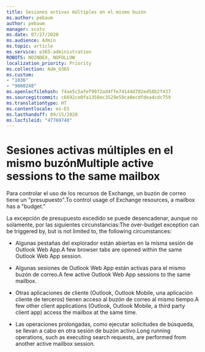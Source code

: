 ```yaml
---
title: Sesiones activas múltiples en el mismo buzón
ms.author: pebaum
author: pebaum
manager: scotv
ms.date: 07/27/2020
ms.audience: Admin
ms.topic: article
ms.service: o365-administration
ROBOTS: NOINDEX, NOFOLLOW
localization_priority: Priority
ms.collection: Adm_O365
ms.custom:
- "1836"
- "9000248"
ms.openlocfilehash: f4ae5c5afef9972ad4ffe74144d702ed58b2f437
ms.sourcegitcommit: c6692ce0fa1358ec3529e59ca0ecdfdea4cdc759
ms.translationtype: HT
ms.contentlocale: es-ES
ms.lasthandoff: 09/15/2020
ms.locfileid: "47769740"
---
```

# <a name="multiple-active-sessions-to-the-same-mailbox"></a><span data-ttu-id="ef56c-102">Sesiones activas múltiples en el mismo buzón</span><span class="sxs-lookup"><span data-stu-id="ef56c-102">Multiple active sessions to the same mailbox</span></span>

<span data-ttu-id="ef56c-103">Para controlar el uso de los recursos de Exchange, un buzón de correo tiene un "presupuesto".</span><span class="sxs-lookup"><span data-stu-id="ef56c-103">To control usage of Exchange resources, a mailbox has a "budget."</span></span>

<span data-ttu-id="ef56c-104">La excepción de presupuesto excedido se puede desencadenar, aunque no solamente, por las siguientes circunstancias:</span><span class="sxs-lookup"><span data-stu-id="ef56c-104">The over-budget exception can be triggered by, but is not limited to, the following circumstances:</span></span>

- <span data-ttu-id="ef56c-105">Algunas pestañas del explorador están abiertas en la misma sesión de Outlook Web App.</span><span class="sxs-lookup"><span data-stu-id="ef56c-105">A few browser tabs are opened within the same Outlook Web App session.</span></span>

- <span data-ttu-id="ef56c-106">Algunas sesiones de Outlook Web App están activas para el mismo buzón de correo.</span><span class="sxs-lookup"><span data-stu-id="ef56c-106">A few active Outlook Web App sessions to the same mailbox.</span></span>

- <span data-ttu-id="ef56c-107">Otras aplicaciones de cliente (Outlook, Outlook Mobile, una aplicación cliente de terceros) tienen acceso al buzón de correo al mismo tiempo.</span><span class="sxs-lookup"><span data-stu-id="ef56c-107">A few other client applications (Outlook, Outlook Mobile, a third party client app) access the mailbox at the same time.</span></span>

- <span data-ttu-id="ef56c-108">Las operaciones prolongadas, como ejecutar solicitudes de búsqueda, se llevan a cabo en otra sesión de buzón activo.</span><span class="sxs-lookup"><span data-stu-id="ef56c-108">Long running operations, such as executing search requests, are performed from another active mailbox session.</span></span>

